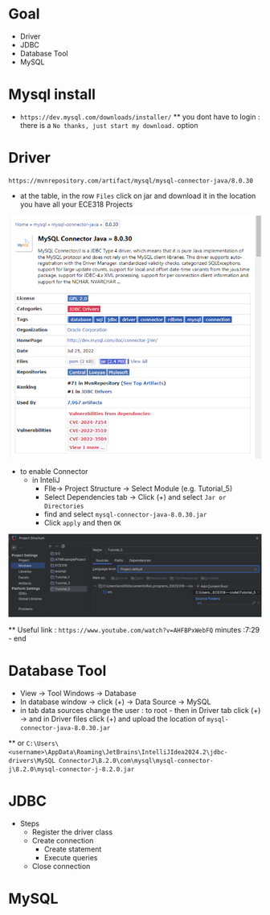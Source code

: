 # Goal 

- Driver
- JDBC 
- Database Tool 
- MySQL 


# Mysql install 
- `https://dev.mysql.com/downloads/installer/`
** you dont have to login : there is a `No thanks, just start my download.` option 



# Driver 
`https://mvnrepository.com/artifact/mysql/mysql-connector-java/8.0.30`
- at the table, in the row `Files` click on jar and download it in the  location you have all your ECE318 Projects

![](connector.png)

- to enable Connector 
  - in InteliJ 
    - FIle-> Project Structure  -> Select  Module (e.g. Tutorial_5) 
    -  Select Dependencies tab -> Click  (+) and select `Jar or Directories`
      - find and select `mysql-connector-java-8.0.30.jar` 
      - Click `apply` and then  `OK` 

![](Module.png)


** Useful link : `https://www.youtube.com/watch?v=AHFBPxWebFQ` minutes :7:29 - end

# Database Tool

- View -> Tool Windows -> Database
- In database window -> click (+) -> Data Source -> MySQL
- in tab data sources change the user :  to root -  then in Driver tab  click (+) -> and in Driver files click (+) and upload the location of `mysql-connector-java-8.0.30.jar`

** or `C:\Users\<username>\AppData\Roaming\JetBrains\IntelliJIdea2024.2\jdbc-drivers\MySQL ConnectorJ\8.2.0\com\mysql\mysql-connector-j\8.2.0\mysql-connector-j-8.2.0.jar` 
# JDBC

* Steps 
  - Register the driver class
  - Create connection 
    - Create statement 
    - Execute queries 
  - Close connection




# MySQL 



